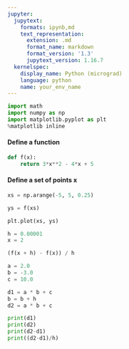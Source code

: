 ```yaml
---
jupyter:
  jupytext:
    formats: ipynb,md
    text_representation:
      extension: .md
      format_name: markdown
      format_version: '1.3'
      jupytext_version: 1.16.7
  kernelspec:
    display_name: Python (micrograd)
    language: python
    name: your_env_name
---
```


```python
import math
import numpy as np
import matplotlib.pyplot as plt
%matplotlib inline
```

#### Define a function

```python
def f(x):
    return 3*x**2 - 4*x + 5
```

#### Define a set of points x

```python
xs = np.arange(-5, 5, 0.25)
```

```python
ys = f(xs)
```

```python
plt.plot(xs, ys)
```

```python
h = 0.00001
x = 2
```

```python
(f(x + h) - f(x)) / h
```

```python
a = 2.0
b = -3.0
c = 10.0
```

```python
d1 = a * b + c
b = b + h
d2 = a * b + c
```

```python
print(d1)
print(d2)
print(d2-d1)
print((d2-d1)/h)
```

```python

```
